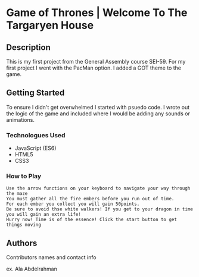 # Game of Thrones | Welcome To The Targaryen House

## Description

This is my first project from the General Assembly course SEI-59. 
For my first project I went with the PacMan option. I added a GOT theme to the game. 

## Getting Started
To ensure I didn't get overwhelmed I started with psuedo code. I wrote out the logic of the game and included where I would be adding any sounds or animations. 

### Technologues Used

* JavaScript (ES6)
* HTML5 
* CSS3


### How to Play

```
Use the arrow functions on your keyboard to navigate your way through the maze
You must gather all the fire embers before you run out of time.
For each ember you collect you will gain 50points.
Be sure to avoid thse white walkers! If you get to your dragon in time you will gain an extra life!
Hurry now! Time is of the essence! Click the start button to get things moving
```

## Authors

Contributors names and contact info

ex. Ala Abdelrahman  




